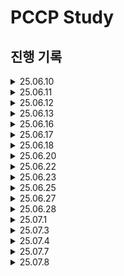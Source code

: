 # PCCP Study
## 진행 기록

<details>
  <summary>25.06.10</summary>

  |문제명|풀이|
  |--|--|
  |문자열 내 p와 y의 개수|[풀이](https://github.com/StackUpTogether/PCCP-Study/tree/Jihye/Jihye/programmers_level_1/문자열_내_p와_y의_개수)|
  |음양 더하기|[풀이](https://github.com/StackUpTogether/PCCP-Study/tree/Jihye/Jihye/programmers_level_1/음양_더하기)|
  |같은 숫자는 싫어|[풀이](https://github.com/StackUpTogether/PCCP-Study/tree/Jihye/Jihye/programmers_level_1/같은_숫자는_싫어)|
  |나머지가 1이 되는 수 찾기|[풀이](https://github.com/StackUpTogether/PCCP-Study/tree/Jihye/Jihye/programmers_level_1/나머지가_1이_되는_수_찾기)|
  |문자열 다루기 기본|[풀이](https://github.com/StackUpTogether/PCCP-Study/tree/Jihye/Jihye/programmers_level_1/문자열_다루기_기본)|

</details>

<details>
  <summary>25.06.11</summary>

  |문제명|풀이|
  |--|--|
  |하샤드 수|[풀이](https://github.com/StackUpTogether/PCCP-Study/tree/Jihye/Jihye/programmers_level_1/하샤드_수)|
  |두 정수 사이의 합|[풀이](https://github.com/StackUpTogether/PCCP-Study/tree/Jihye/Jihye/programmers_level_1/두_정수_사이의_합)|
  |시저 암호|[풀이](https://github.com/StackUpTogether/PCCP-Study/tree/Jihye/Jihye/programmers_level_1/시저_암호)|
  |K번째수|[풀이](https://github.com/StackUpTogether/PCCP-Study/tree/Jihye/Jihye/programmers_level_1/K번째수)|

</details>

<details>
  <summary>25.06.12</summary>

  |문제명|풀이|
  |--|--|
  |문자열 내 마음대로 정렬하기|[풀이](https://github.com/StackUpTogether/PCCP-Study/tree/Jihye/Jihye/programmers_level_1/문자열_내_마음대로_정렬하기)|
  |약수의 개수와 덧셈|[풀이](https://github.com/StackUpTogether/PCCP-Study/tree/Jihye/Jihye/programmers_level_1/약수의_개수와_덧셈)|
  |가장 가까운 같은 글자|[풀이](https://github.com/StackUpTogether/PCCP-Study/tree/Jihye/Jihye/programmers_level_1/가장_가까운_같은_글자)|

</details>

<details>
  <summary>25.06.13</summary>

  |문제명|풀이|
  |--|--|
  |최소직사각형|[풀이](https://github.com/StackUpTogether/PCCP-Study/tree/Jihye/Jihye/programmers_level_1/최소직사각형)|
  |이상한 문자 만들기|[풀이](https://github.com/StackUpTogether/PCCP-Study/tree/Jihye/Jihye/programmers_level_1/이상한_문자_만들기)|
  |예산|[풀이](https://github.com/StackUpTogether/PCCP-Study/tree/Jihye/Jihye/programmers_level_1/예산)|

</details>

<details>
  <summary>25.06.16</summary>

  |문제명|풀이|
  |--|--|
  |두 개 뽑아서 더하기|[풀이](https://github.com/StackUpTogether/PCCP-Study/tree/Jihye/Jihye/programmers_level_1/두_개_뽑아서_더하기)|
  |소수 찾기|[풀이](https://github.com/StackUpTogether/PCCP-Study/tree/Jihye/Jihye/programmers_level_1/소수_찾기)|
  |콜라 문제|[풀이](https://github.com/StackUpTogether/PCCP-Study/tree/Jihye/Jihye/programmers_level_1/콜라_문제)|

</details>

<details>
  <summary>25.06.17</summary>

  |문제명|풀이|
  |--|--|
  |동영상 재생기|[풀이](https://github.com/StackUpTogether/PCCP-Study/tree/Jihye/Jihye/programmers_level_1/동영상_재생기)|
  |과일 장수|[풀이](https://github.com/StackUpTogether/PCCP-Study/tree/Jihye/Jihye/programmers_level_1/과일_장수)|

</details>

<details>
  <summary>25.06.18</summary>

  |문제명|풀이|
  |--|--|
  |최대공약수와 최소공배수|[풀이](https://github.com/StackUpTogether/PCCP-Study/tree/Jihye/Jihye/programmers_level_1/최대공약수와_최소공배수)|
  |크기가 작은 부분문자열|[풀이](https://github.com/StackUpTogether/PCCP-Study/tree/Jihye/Jihye/programmers_level_1/크기가_작은_부분문자열)|
  |삼총사|[풀이](https://github.com/StackUpTogether/PCCP-Study/tree/Jihye/Jihye/programmers_level_1/삼총사)|
  |푸드 파이트 대회|[풀이](https://github.com/StackUpTogether/PCCP-Study/tree/Jihye/Jihye/programmers_level_1/푸드_파이트_대회)|

</details>

<details>
  <summary>25.06.20</summary>

  |문제명|풀이|
  |--|--|
  |명예의 전당 (1)|[풀이](https://github.com/StackUpTogether/PCCP-Study/tree/Jihye/Jihye/programmers_level_1/명예의_전당_(1))|
  |카드 뭉치|[풀이](https://github.com/StackUpTogether/PCCP-Study/tree/Jihye/Jihye/programmers_level_1/카드 뭉치)|

</details>

<details>
  <summary>25.06.22</summary>

  |문제명|풀이|
  |--|--|
  |기사단원의 무기|[풀이](https://github.com/StackUpTogether/PCCP-Study/tree/Jihye/Jihye/programmers_level_1/기사단원의_무기)|

</details>

<details>
  <summary>25.06.23</summary>

  |문제명|풀이|
  |--|--|
  |덧칠하기|[풀이](https://github.com/StackUpTogether/PCCP-Study/tree/Jihye/Jihye/programmers_level_1/덧칠하기)|
  |소수 만들기|[풀이](https://github.com/StackUpTogether/PCCP-Study/tree/Jihye/Jihye/programmers_level_1/소수_만들기)|

</details>

<details>
  <summary>25.06.25</summary>

  |문제명|풀이|
  |--|--|
  |둘만의 암호|[풀이](https://github.com/StackUpTogether/PCCP-Study/tree/Jihye/Jihye/programmers_level_1/둘만의_암호)|
  |옹알이 (2)|[풀이](https://github.com/StackUpTogether/PCCP-Study/tree/Jihye/Jihye/programmers_level_1/옹알이_(2))|
  |문자열 나누기|[풀이](https://github.com/StackUpTogether/PCCP-Study/tree/Jihye/Jihye/programmers_level_1/문자열_나누기)|
  |대충 만든 자판|[풀이](https://github.com/StackUpTogether/PCCP-Study/tree/Jihye/Jihye/programmers_level_1/대충_만든_자판)|

</details>

<details>
  <summary>25.06.27</summary>

  |문제명|풀이|
  |--|--|
  |붕대 감기|[풀이](https://github.com/StackUpTogether/PCCP-Study/tree/Jihye/Jihye/programmers_level_1/붕대_감기)|
  |퍼즐 게임 챌린지|[풀이](https://github.com/StackUpTogether/PCCP-Study/tree/Jihye/Jihye/programmers_level_2/퍼즐_게임_챌린지)|

</details>

<details>
  <summary>25.06.28</summary>

  |문제명|풀이|
  |--|--|
  |최댓값과 최솟값|[풀이](https://github.com/StackUpTogether/PCCP-Study/tree/Jihye/Jihye/programmers_level_2/최댓값과_최솟값)|
  |이진 변환 반복하기|[풀이](https://github.com/StackUpTogether/PCCP-Study/tree/Jihye/Jihye/programmers_level_2/이진_변환_반복하기)|
  |다음 큰 숫자|[풀이](https://github.com/StackUpTogether/PCCP-Study/tree/Jihye/Jihye/programmers_level_2/다음_큰_숫자)|

</details>

<details>
  <summary>25.07.1</summary>

  |문제명|풀이|
  |--|--|
  |숫자의 표현|[풀이](https://github.com/StackUpTogether/PCCP-Study/tree/Jihye/Jihye/programmers_level_2/숫자의_표현)|
  |귤 고르기|[풀이](https://github.com/StackUpTogether/PCCP-Study/tree/Jihye/Jihye/programmers_level_2/귤_고르기)|
  |멀리 뛰기|[풀이](https://github.com/StackUpTogether/PCCP-Study/tree/Jihye/Jihye/programmers_level_2/멀리_뛰기)|

</details>

<details>
  <summary>25.07.3</summary>

  |문제명|풀이|
  |--|--|
  |모의고사|[풀이](https://github.com/StackUpTogether/PCCP-Study/tree/Jihye/Jihye/programmers_level_1/모의고사)|
  |택배 상자 꺼내기|[풀이](https://github.com/StackUpTogether/PCCP-Study/tree/Jihye/Jihye/programmers_level_1/택배_상자_꺼내기)|
  |영어 끝말잇기|[풀이](https://github.com/StackUpTogether/PCCP-Study/tree/Jihye/Jihye/programmers_level_2/영어_끝말잇기)|
  |카펫|[풀이](https://github.com/StackUpTogether/PCCP-Study/tree/Jihye/Jihye/programmers_level_2/카펫)|

</details>

<details>
  <summary>25.07.4</summary>

  |문제명|풀이|
  |--|--|
  |소수 찾기|[풀이](https://github.com/StackUpTogether/PCCP-Study/tree/Jihye/Jihye/programmers_level_2/소수_찾기)|
  |피로도|[풀이](https://github.com/StackUpTogether/PCCP-Study/tree/Jihye/Jihye/programmers_level_2/피로도)|
  |모음사전|[풀이](https://github.com/StackUpTogether/PCCP-Study/tree/Jihye/Jihye/programmers_level_2/모음사전)|
  |타겟 넘버|[풀이](https://github.com/StackUpTogether/PCCP-Study/tree/Jihye/Jihye/programmers_level_2/타겟_넘버)|
  |괄호 회전하기|[풀이](https://github.com/StackUpTogether/PCCP-Study/tree/Jihye/Jihye/programmers_level_2/괄호_회전하기)|

</details>

<details>
  <summary>25.07.7</summary>

  |문제명|풀이|
  |--|--|
  |게임 맵 최단거리|[풀이](https://github.com/StackUpTogether/PCCP-Study/tree/Jihye/Jihye/programmers_level_2/게임_맵_최단거리)|
</details>

<details>
  <summary>25.07.8</summary>

  |문제명|풀이|
  |--|--|
  |네트워크|[풀이](https://github.com/StackUpTogether/PCCP-Study/tree/Jihye/Jihye/programmers_level_3/네트워크)|
</details>